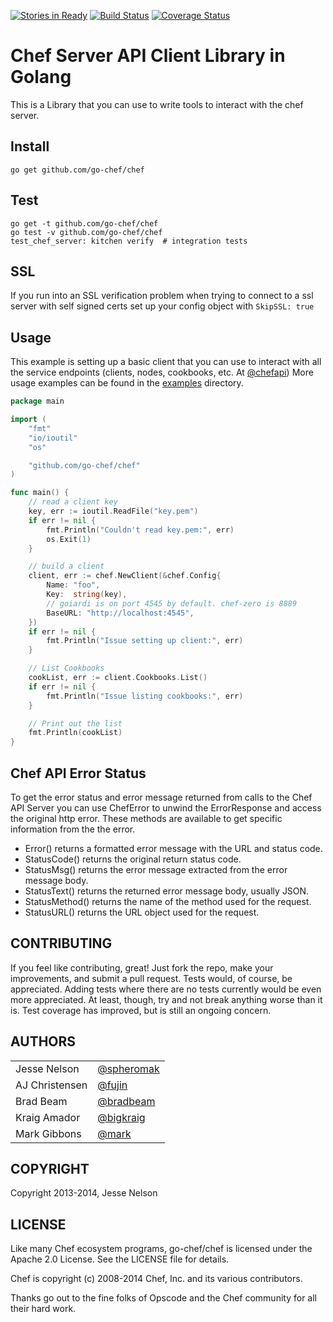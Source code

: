 [![Stories in Ready](https://badge.waffle.io/go-chef/chef.png?label=ready&title=Ready)](https://waffle.io/go-chef/chef)
[![Build Status](https://app.wercker.com/status/9cfd4b53ea24e0894904067f283e4cf8/s "wercker status")](https://app.wercker.com/project/bykey/9cfd4b53ea24e0894904067f283e4cf8)
[![Coverage Status](https://coveralls.io/repos/go-chef/chef/badge.png?branch=master)](https://coveralls.io/r/go-chef/chef?branch=master)

# Chef Server API Client Library in Golang
This is a Library that you can use to write tools to interact with the chef server. 

## Install
 
    go get github.com/go-chef/chef

## Test
  
    go get -t github.com/go-chef/chef
    go test -v github.com/go-chef/chef
    test_chef_server: kitchen verify  # integration tests

## SSL

  If you run into an SSL verification problem when trying to connect to a ssl server with self signed certs set up your config object with `SkipSSL: true`

## Usage
This example is setting up a basic client that you can use to interact with all the service endpoints (clients, nodes, cookbooks, etc. At [@chefapi](https://docs.chef.io/api_chef_server.html))
More usage examples can be found in the [examples](examples) directory.

```go
package main

import (
	"fmt"
	"io/ioutil"
	"os"

	"github.com/go-chef/chef"
)

func main() {
	// read a client key
	key, err := ioutil.ReadFile("key.pem")
	if err != nil {
		fmt.Println("Couldn't read key.pem:", err)
		os.Exit(1)
	}

	// build a client
	client, err := chef.NewClient(&chef.Config{
		Name: "foo",
		Key:  string(key),
		// goiardi is on port 4545 by default. chef-zero is 8889
		BaseURL: "http://localhost:4545",
	})
	if err != nil {
		fmt.Println("Issue setting up client:", err)
	}

	// List Cookbooks
	cookList, err := client.Cookbooks.List()
	if err != nil {
		fmt.Println("Issue listing cookbooks:", err)
	}

	// Print out the list
	fmt.Println(cookList)
}
```

## Chef API Error Status
To get the error status and error message returned from calls to the Chef API Server
you can use ChefError to unwind the ErrorResponse and access the original http error.
These methods are available to get specific information from the the error.

* Error() returns a formatted error message with the URL and status code.
* StatusCode() returns the original return status code.
* StatusMsg() returns the error message extracted from the error message body.
* StatusText() returns the returned error message body, usually JSON.
* StatusMethod() returns the name of the method used for the request.
* StatusURL() returns the URL object used for the request.

## CONTRIBUTING

If you feel like contributing, great! Just fork the repo, make your
improvements, and submit a pull request. Tests would, of course, be appreciated.
Adding tests where there are no tests currently would be even more appreciated.
At least, though, try and not break anything worse than it is. Test coverage has
improved, but is still an ongoing concern.

## AUTHORS

|               |                                                |
|:--------------|:-----------------------------------------------|
|Jesse Nelson   |[@spheromak](https://github.com/spheromak)
|AJ Christensen |[@fujin](https://github.com/fujin)
|Brad Beam      |[@bradbeam](https://github.com/bradbeam)
|Kraig Amador   |[@bigkraig](https://github.com/bigkraig)
|Mark Gibbons   |[@mark](https://github.com/markgibbons)

## COPYRIGHT

Copyright 2013-2014, Jesse Nelson

## LICENSE

Like many Chef ecosystem programs, go-chef/chef is licensed under the Apache 2.0
License. See the LICENSE file for details.

Chef is copyright (c) 2008-2014 Chef, Inc. and its various contributors.

Thanks go out to the fine folks of Opscode and the Chef community for all their
hard work.
